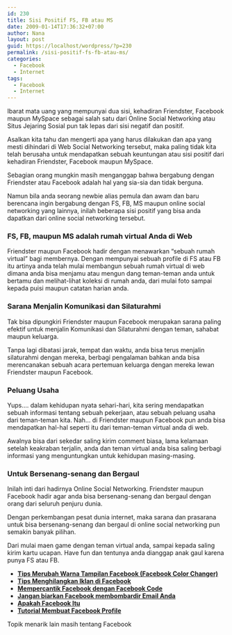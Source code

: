 ```yaml
---
id: 230
title: Sisi Positif FS, FB atau MS
date: 2009-01-14T17:36:32+07:00
author: Nana
layout: post
guid: https://localhost/wordpress/?p=230
permalink: /sisi-positif-fs-fb-atau-ms/
categories:
  - Facebook
  - Internet
tags:
  - Facebook
  - Internet
---
```

Ibarat mata uang yang mempunyai dua sisi, kehadiran Friendster, Facebook maupun MySpace sebagai salah satu dari Online Social Networking atau Situs Jejaring Sosial pun tak lepas dari sisi negatif dan positif.

Asalkan kita tahu dan mengerti apa yang harus dilakukan dan apa yang mesti dihindari di Web Social Networking tersebut, maka paling tidak kita telah berusaha untuk mendapatkan sebuah keuntungan atau sisi positif dari kehadiran Friendster, Facebook maupun MySpace.

Sebagian orang mungkin masih menganggap bahwa bergabung dengan Friendster atau Facebook adalah hal yang sia-sia dan tidak berguna.

Namun bila anda seorang newbie alias pemula dan awam dan baru berencana ingin bergabung dengan FS, FB, MS maupun online social networking yang lainnya, inilah beberapa sisi positif yang bisa anda dapatkan dari online social networking tersebut.

### FS, FB, maupun MS adalah rumah virtual Anda di Web

Friendster maupun Facebook hadir dengan menawarkan “sebuah rumah virtual” bagi membernya. Dengan mempunyai sebuah profile di FS atau FB itu artinya anda telah mulai membangun sebuah rumah virtual di web dimana anda bisa menjamu atau mengun dang teman-teman anda untuk bertamu dan melihat-lihat koleksi di rumah anda, dari mulai foto sampai kepada puisi maupun catatan harian anda.

### Sarana Menjalin Komunikasi dan Silaturahmi

Tak bisa dipungkiri Friendster maupun Facebook merupakan sarana paling efektif untuk menjalin Komunikasi dan Silaturahmi dengan teman, sahabat maupun keluarga.

Tanpa lagi dibatasi jarak, tempat dan waktu, anda bisa terus menjalin silaturahmi dengan mereka, berbagi pengalaman bahkan anda bisa merencanakan sebuah acara pertemuan keluarga dengan mereka lewan Friendster maupun Facebook.

### Peluang Usaha

Yups…. dalam kehidupan nyata sehari-hari, kita sering mendapatkan sebuah informasi tentang sebuah pekerjaan, atau sebuah peluang usaha dari teman-teman kita. Nah… di Friendster maupun Facebook pun anda bisa mendapatkan hal-hal seperti itu dari teman-teman virtual anda di web.

Awalnya bisa dari sekedar saling kirim comment biasa, lama kelamaan setelah keakraban terjalin, anda dan teman virtual anda bisa saling berbagi informasi yang menguntungkan untuk kehidupan masing-masing.

### Untuk Bersenang-senang dan Bergaul

Inilah inti dari hadirnya Online Social Networking. Friendster maupun Facebook hadir agar anda bisa bersenang-senang dan bergaul dengan orang dari seluruh penjuru dunia.

Dengan perkembangan pesat dunia internet, maka sarana dan prasarana untuk bisa bersenang-senang dan bergaul di online social networking pun semakin banyak pilihan.

Dari mulai maen game dengan teman virtual anda, sampai kepada saling kirim kartu ucapan. Have fun dan tentunya anda dianggap anak gaul karena punya FS atau FB.

<li style="list-style-type: none;">
  <ul>
    <li>
      <strong><a title="Tips Merubah Warna Tampilan Facebook" href="https://www.tasikisme.com/tips-merubah-warna-tampilan-facebook/">Tips Merubah Warna Tampilan Facebook (Facebook Color Changer) </a></strong>
    </li>
    <li>
      <strong><a title="Cara mudah menghilangkan Iklan di Facebook" href="https://www.tasikisme.com/tips-menghilangkan-iklan-di-facebook/">Tips Menghilangkan Iklan di Facebook </a></strong>
    </li>
    <li>
      <strong><a title="Mempercantik Facebook dengan Facebook Code" href="https://www.tasikisme.com/mempercantik-facebook-dengan-facebook-code/">Mempercantik Facebook dengan Facebook Code</a></strong>
    </li>
    <li>
      <strong><a title="Jangan Biarkan Facebook Membombardir Email Anda" href="https://www.tasikisme.com/jangan-biarkan-facebook-membombardir-email-anda/">Jangan biarkan Facebook membombardir Email Anda</a></strong>
    </li>
    <li>
      <strong><a title="Apakah Facebook Itu?" href="https://www.tasikisme.com/apakah-facebook-itu/">Apakah Facebook Itu</a></strong>
    </li>
    <li>
      <strong><a title="Tutorial Membuat Profile di Facebook" href="https://www.tasikisme.com/tutorial-membuat-profile-di-facebook/"> Tutorial Membuat Facebook Profile</a><br /> </strong>
    </li>
  </ul>
</li>

Topik menarik lain masih tentang Facebook